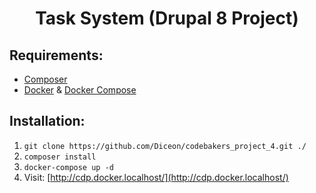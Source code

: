 # <p align="center">Task System (Drupal 8 Project)</p>

## Requirements:
 - [Composer](https://getcomposer.org/)
 - [Docker](https://docs.docker.com/install/) & [Docker Compose](https://docs.docker.com/compose/install/)

## Installation:

1. ``` git clone https://github.com/Diceon/codebakers_project_4.git ./ ```
2. ``` composer install ```
3. ``` docker-compose up -d ```
4. Visit: [http://cdp.docker.localhost/](http://cdp.docker.localhost/)
